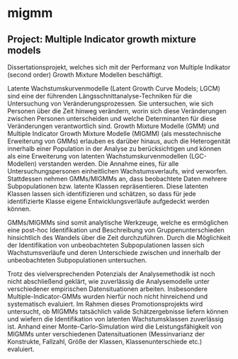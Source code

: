 # migmm
## Project: Multiple Indicator growth mixture models
Dissertationsprojekt, welches sich mit der Performanz von Multiple Indikator (second order) Growth Mixture Modellen
beschäftigt.

Latente Wachstumskurvenmodelle (Latent Growth Curve Models; LGCM) sind eine der führenden Längsschnittanalyse-Techniken für die Untersuchung von Veränderungsprozessen. Sie untersuchen, wie sich Personen über die Zeit hinweg verändern, worin sich diese Veränderungen zwischen Personen unterscheiden und welche Determinanten für diese Veränderungen verantwortlich sind.
Growth Mixture Modelle (GMM) und Multiple Indicator Growth Mixture Modelle (MIGMM) (als messtechnische Erweiterung von GMMs) erlauben es darüber hinaus, auch die Heterogenität innerhalb einer Population in der Analyse zu berücksichtigen und können als eine Erweiterung von latenten Wachstumskurvenmodellen (LGC-Modellen) verstanden werden. Die Annahme eines, für alle Untersuchungspersonen einheitlichen Wachstumsverlaufs, wird verworfen. Stattdessen nehmen GMMs/MIGMMs an, dass beobachtete Daten mehrere Subpopulationen bzw. latente Klassen repräsentieren. Diese latenten Klassen lassen sich identifizieren und schätzen, so dass für jede identifizierte Klasse eigene Entwicklungsverläufe aufgedeckt werden können.

GMMs/MIGMMs sind somit analytische Werkzeuge, welche es ermöglichen eine post-hoc Identifikation und Beschreibung von Gruppenunterschieden hinsichtlich des Wandels über die Zeit durchzuführen. Durch die Möglichkeit der Identifikation von unbeobachteten Subpopulationen lassen sich Wachstumsverläufe und deren Unterschiede zwischen und innerhalb der unbeobachteten Subpopulationen untersuchen.

Trotz des vielversprechenden Potenzials der Analysemethodik ist noch nicht abschließend geklärt, wie zuverlässig die Analysemodelle unter verschiedener empirischen Datensituationen arbeiten. Insbesondere Multiple-Indicator-GMMs wurden hierfür noch nicht hinreichend und systematisch evaluiert.
Im Rahmen dieses Promotionsprojekts wird untersucht, ob MIGMMs tatsächlich valide Schätzergebnisse liefern können und wiefern die Identifikation von latenten Wachstumsklassen zuverlässig ist. Anhand einer Monte-Carlo-Simulation wird die Leistungsfähigkeit von MIGMMs unter verschiedenen Datensituationen (Messinvarianz der Konstrukte, Fallzahl, Größe der Klassen, Klassenunterschiede etc.) evaluiert. 
